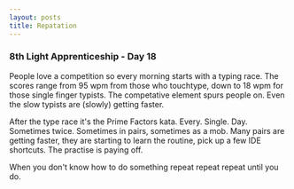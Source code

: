 ```yaml
---
layout: posts
title: Repatation
---
```

### 8th Light Apprenticeship - Day 18

People love a competition so every morning starts with a typing race. The scores range from 95 wpm from those who touchtype, down to 18 wpm for those single finger typists. The competative element spurs people on. Even the slow typists are (slowly) getting faster.

<!--break-->

After the type race it's the Prime Factors kata. Every. Single. Day. Sometimes twice. Sometimes in pairs, sometimes as a mob. Many pairs are getting faster, they are starting to learn the routine, pick up a few IDE shortcuts. The practise is paying off.

When you don't know how to do something repeat repeat repeat until you do. 



